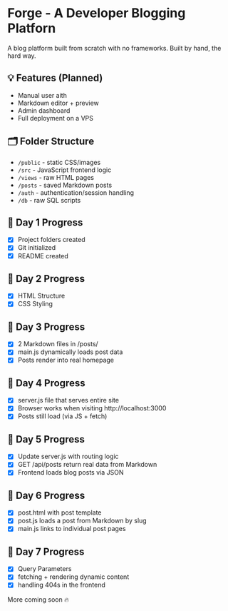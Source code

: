 # Forge - A Developer Blogging Platforn

A blog platform built from scratch with no frameworks. Built by hand, the hard way.

## 💡 Features (Planned)

- Manual user aith
- Markdown editor + preview
- Admin dashboard
- Full deployment on a VPS

## 🗂 Folder Structure

- `/public` - static CSS/images
- `/src` - JavaScript frontend logic
- `/views` - raw HTML pages
- `/posts` - saved Markdown posts
- `/auth` - authentication/session handling
- `/db` - raw SQL scripts

## 📆 Day 1 Progress

- [x] Project folders created
- [x] Git initialized
- [x] README created

## 📆 Day 2 Progress

- [x] HTML Structure
- [x] CSS Styling

## 📆 Day 3 Progress

- [x] 2 Markdown files in /posts/
- [x] main.js dynamically loads post data
- [x] Posts render into real homepage

## 📆 Day 4 Progress

- [x] server.js file that serves entire site
- [x] Browser works when visiting http://localhost:3000
- [x] Posts still load (via JS + fetch)

## 📆 Day 5 Progress

- [x] Update server.js with routing logic
- [x] GET /api/posts return real data from Markdown
- [x] Frontend loads blog posts via JSON

## 📆 Day 6 Progress

- [x] post.html with post template
- [x] post.js loads a post from Markdown by slug
- [x] main.js links to individual post pages

## 📆 Day 7 Progress

- [x] Query Parameters
- [x] fetching + rendering dynamic content
- [x] handling 404s in the frontend

More coming soon 🔥
